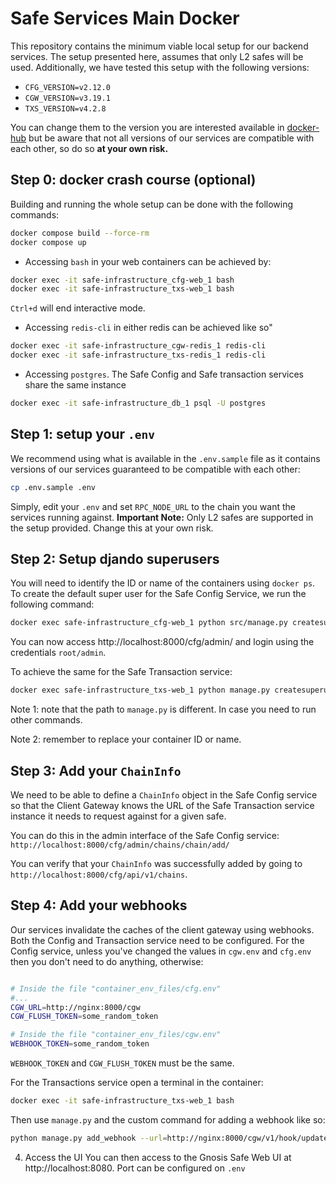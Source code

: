 # Safe Services Main Docker

This repository contains the minimum viable local setup for our backend services.
The setup presented here, assumes that only L2 safes will be used. Additionally, we have tested this setup with the following versions:

- `CFG_VERSION=v2.12.0`
- `CGW_VERSION=v3.19.1`
- `TXS_VERSION=v4.2.8`

You can change them to the version you are interested available in [docker-hub](https://hub.docker.com/u/gnosispm) but be aware that not all versions of our services are compatible with each other, so do so **at your own risk.**

## Step 0: docker crash course (optional)

Building and running the whole setup can be done with the following commands:

```bash
docker compose build --force-rm
docker compose up
```

- Accessing `bash` in your web containers can be achieved by:

```bash
docker exec -it safe-infrastructure_cfg-web_1 bash
docker exec -it safe-infrastructure_txs-web_1 bash
```

`Ctrl+d` will end interactive mode.

- Accessing `redis-cli` in either redis can be achieved like so"

```bash
docker exec -it safe-infrastructure_cgw-redis_1 redis-cli
docker exec -it safe-infrastructure_txs-redis_1 redis-cli
```

- Accessing `postgres`. The Safe Config and Safe transaction services share the same instance

```bash
docker exec -it safe-infrastructure_db_1 psql -U postgres
```

## Step 1: setup your `.env`

We recommend using what is available in the `.env.sample` file as it contains versions of our services guaranteed to be compatible with each other:

```bash
cp .env.sample .env
```

Simply, edit your `.env` and set `RPC_NODE_URL` to the chain you want the services running against.
**Important Note:** Only L2 safes are supported in the setup provided. Change this at your own risk.


## Step 2: Setup djando superusers

You will need to identify the ID or name of the containers using `docker ps`. To create the default super user for the Safe Config Service, we run the following command:

```bash
docker exec safe-infrastructure_cfg-web_1 python src/manage.py createsuperuser --noinput
```

You can now access http://localhost:8000/cfg/admin/ and login using the credentials `root/admin`.

To achieve the same for the Safe Transaction service:

```bash
docker exec safe-infrastructure_txs-web_1 python manage.py createsuperuser --noinput
```

Note 1: note that the path to `manage.py` is different. In case you need to run other commands.

Note 2: remember to replace your container ID or name.

## Step 3: Add your `ChainInfo`

We need to be able to define a `ChainInfo` object in the Safe Config service so that the Client Gateway knows the URL of the Safe Transaction service instance it needs to request against for a given safe.

You can do this in the admin interface of the Safe Config service: `http://localhost:8000/cfg/admin/chains/chain/add/`

You can verify that your `ChainInfo` was successfully added by going to `http://localhost:8000/cfg/api/v1/chains`.

## Step 4: Add your webhooks

Our services invalidate the caches of the client gateway using webhooks. Both the Config and Transaction service need to be configured. For the Config service, unless you've changed the values in `cgw.env` and `cfg.env` then you don't need to do anything, otherwise:

```bash

# Inside the file "container_env_files/cfg.env"
#...
CGW_URL=http://nginx:8000/cgw
CGW_FLUSH_TOKEN=some_random_token

# Inside the file "container_env_files/cgw.env"
WEBHOOK_TOKEN=some_random_token
```

`WEBHOOK_TOKEN` and `CGW_FLUSH_TOKEN` must be the same.

For the Transactions service open a terminal in the container:

```bash
docker exec -it safe-infrastructure_txs-web_1 bash
```

Then use `manage.py` and the custom command for adding a webhook like so:

```bash
python manage.py add_webhook --url=http://nginx:8000/cgw/v1/hook/update/some_random_token
```

4. Access the UI
You can then access to the Gnosis Safe Web UI at http://localhost:8080. Port can be configured on `.env`

